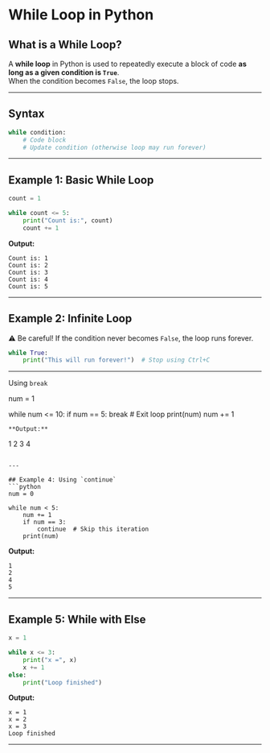# While Loop in Python  

## What is a While Loop?  
A **while loop** in Python is used to repeatedly execute a block of code **as long as a given condition is `True`**.  
When the condition becomes `False`, the loop stops.  

---

## Syntax
```python
while condition:
    # Code block
    # Update condition (otherwise loop may run forever)
```
---

## Example 1: Basic While Loop
```python
count = 1

while count <= 5:
    print("Count is:", count)
    count += 1
```
**Output:**
```
Count is: 1
Count is: 2
Count is: 3
Count is: 4
Count is: 5
```

---

## Example 2: Infinite Loop
⚠️ Be careful! If the condition never becomes `False`, the loop runs forever.  
```python
while True:
    print("This will run forever!")  # Stop using Ctrl+C
```
---

Using `break`

num = 1

while num <= 10:
    if num == 5:
        break  # Exit loop
    print(num)
    num += 1
```
**Output:**
```
1
2
3
4
```

---

## Example 4: Using `continue`
```python
num = 0

while num < 5:
    num += 1
    if num == 3:
        continue  # Skip this iteration
    print(num)
```
**Output:**
```
1
2
4
5
```

---

## Example 5: While with Else
```python
x = 1

while x <= 3:
    print("x =", x)
    x += 1
else:
    print("Loop finished")
```
**Output:**
```
x = 1
x = 2
x = 3
Loop finished
```

---

